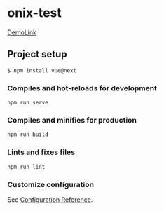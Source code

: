 # onix-test
[DemoLink](https://maximbalyk.github.io/VueShop-test/)

## Project setup
```
$ npm install vue@next
```

### Compiles and hot-reloads for development
```
npm run serve
```

### Compiles and minifies for production
```
npm run build
```

### Lints and fixes files
```
npm run lint
```

### Customize configuration
See [Configuration Reference](https://cli.vuejs.org/config/).


